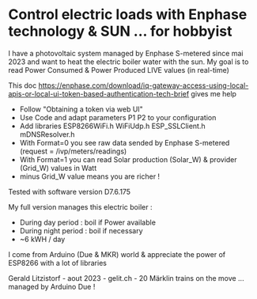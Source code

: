 # Control electric loads with Enphase technology & SUN ... for hobbyist 

I have a photovoltaic system managed by Enphase S-metered since mai 2023 and want to heat the electric boiler water with the sun.
My goal is to read Power Consumed & Power Produced LIVE values (in real-time)

This doc https://enphase.com/download/iq-gateway-access-using-local-apis-or-local-ui-token-based-authentication-tech-brief gives me help 
- Follow "Obtaining a token via web UI"
- Use Code and adapt parameters P1 P2 to your configuration  
- Add libraries ESP8266WiFi.h WiFiUdp.h ESP_SSLClient.h mDNSResolver.h
- With Format=0 you see raw data sended by Enphase S-metered (request = /ivp/meters/readings)
- With Format=1 you can read Solar production (Solar_W) & provider (Grid_W) values in Watt
- minus Grid_W value means you are richer !  

Tested with software version D7.6.175  

My full version manages this electric boiler :
- During day period : boil if Power available
- During night period : boil if necessary
- ~6 kWH / day

I come from Arduino (Due & MKR) world & appreciate the power of ESP8266 with a lot of libraries

Gerald Litzistorf - aout 2023 - gelit.ch - 20 Märklin trains on the move ... managed by Arduino Due !
